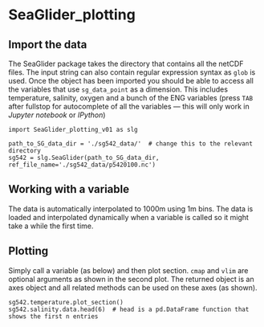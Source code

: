 # SeaGlider_plotting

## Import the data 

The SeaGlider package takes the directory that contains all the netCDF files. The input string can also contain regular expression syntax as `glob` is used. Once the object has been imported you should be able to access all the variables that use `sg_data_point` as a dimension. This includes temperature, salinity, oxygen and a bunch of the ENG variables (press `TAB` after fullstop for autocomplete of all the variables — this will only work in *Jupyter notebook* or *IPython*)

    import SeaGlider_plotting_v01 as slg
    
    path_to_SG_data_dir = './sg542_data/'  # change this to the relevant directory
    sg542 = slg.SeaGlider(path_to_SG_data_dir, ref_file_name='./sg542_data/p5420100.nc')

## Working with a variable

The data is automatically interpolated to 1000m using 1m bins. The data is loaded and interpolated dynamically when a variable is called so it might take a while the first time. 

## Plotting
Simply call a variable (as below) and then plot section. `cmap` and `vlim` are optional arguments as shown in the second plot. The returned object is an axes object and all related methods can be used on these axes (as shown).

    sg542.temperature.plot_section()
    sg542.salinity.data.head(6)  # head is a pd.DataFrame function that shows the first n entries
